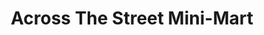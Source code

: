 ---
title: "Across The Street Mini-Mart"
url: /bowie/across-the-street-mini-mart/
shop: Lebensmittel
---